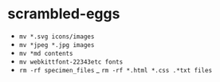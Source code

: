 # scrambled-eggs
- `mv *.svg icons/images`
- `mv *jpeg *.jpg images`
- `mv *md contents`
- `mv webkittfont-22343etc fonts`
- `rm -rf specimen_files`
_ `rm -rf *.html *.css .*txt files`
